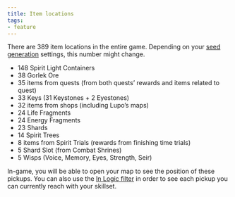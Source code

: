 ```yaml
---
title: Item locations
tags:
- feature
---
```


There are 389 item locations in the entire game. Depending on your [seed generation](/seedgen) settings, this number might change.
* 148 Spirit Light Containers
* 38 Gorlek Ore
* 35 items from quests (from both quests’ rewards and items related to quest)
* 33 Keys (31 Keystones + 2 Eyestones)
* 32 items from shops (including Lupo’s maps)
* 24 Life Fragments
* 24 Energy Fragments
* 23 Shards
* 14 Spirit Trees
* 8 items from Spirit Trials (rewards from finishing time trials) 
* 5 Shard Slot (from Combat Shrines)
* 5 Wisps (Voice, Memory, Eyes, Strength, Seir)

In-game, you will be able to open your map to see the position of these pickups. You can also use the [In Logic filter](/features/logic-helper) in order to see each pickup you can currently reach with your skillset.